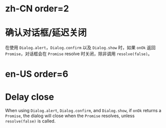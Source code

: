 # zh-CN order=2

# 确认对话框/延迟关闭

在使用 `Dialog.alert`，`Dialog.confirm` 以及 `Dialog.show` 时，如果 `onOk` 返回 `Promise`，对话框会在 `Promise` resolve 时关闭，除非调用 `resolve(false)`。

# en-US order=6

# Delay close

When using `Dialog.alert`, `Dialog.confirm`, and `Dialog.show`, if `onOk` returns a `Promise`, the dialog will close when the `Promise` resolves, unless `resolve(false)` is called.
